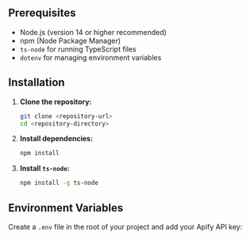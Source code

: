 ## Prerequisites

- Node.js (version 14 or higher recommended)
- npm (Node Package Manager)
- `ts-node` for running TypeScript files
- `dotenv` for managing environment variables

## Installation

1. **Clone the repository:**

   ```bash
   git clone <repository-url>
   cd <repository-directory>
   ```

2. **Install dependencies:**

   ```bash
   npm install
   ```

3. **Install `ts-node`:**

   ```bash
   npm install -g ts-node
   ```

## Environment Variables

Create a `.env` file in the root of your project and add your Apify API key:

